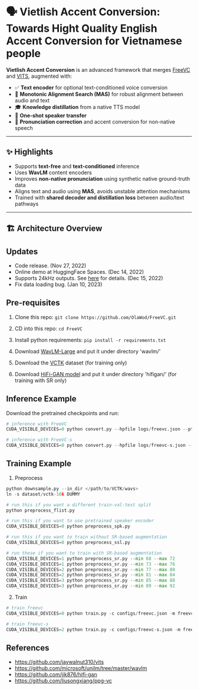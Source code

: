 # 🗣️ Vietlish Accent Conversion: Towards Hight Quality English Accent Conversion for Vietnamese people

**Vietlish Accent Conversion** is an advanced framework that merges [FreeVC](https://github.com/OlaWod/FreeVC) and [VITS](https://github.com/jaywalnut310/vits), augmented with:
- ✅ **Text encoder** for optional text-conditioned voice conversion
- 🔁 **Monotonic Alignment Search (MAS)** for robust alignment between audio and text
- 🎓 **Knowledge distillation** from a native TTS model
- 🎤 **One-shot speaker transfer**
- 🧠 **Pronunciation correction** and accent conversion for non-native speech

---

## ✨ Highlights

- Supports **text-free** and **text-conditioned** inference
- Uses **WavLM** content encoders
- Improves **non-native pronunciation** using synthetic native ground-truth data
- Aligns text and audio using **MAS**, avoids unstable attention mechanisms
- Trained with **shared decoder and distillation loss** between audio/text pathways

---

## 🏗️ Architecture Overview



## Updates

- Code release. (Nov 27, 2022)
- Online demo at HuggingFace Spaces. (Dec 14, 2022)
- Supports 24kHz outputs. See [here](https://github.com/OlaWod/FreeVC/tree/main/tips-for-synthesizing-24KHz-wavs-from-16kHz-wavs/) for details. (Dec 15, 2022)
- Fix data loading bug. (Jan 10, 2023)

## Pre-requisites

1. Clone this repo: `git clone https://github.com/OlaWod/FreeVC.git`

2. CD into this repo: `cd FreeVC`

3. Install python requirements: `pip install -r requirements.txt`

4. Download [WavLM-Large](https://github.com/microsoft/unilm/tree/master/wavlm) and put it under directory 'wavlm/'

5. Download the [VCTK](https://datashare.ed.ac.uk/handle/10283/3443) dataset (for training only)

6. Download [HiFi-GAN model](https://github.com/jik876/hifi-gan) and put it under directory 'hifigan/' (for training with SR only)

## Inference Example

Download the pretrained checkpoints and run:

```python
# inference with FreeVC
CUDA_VISIBLE_DEVICES=0 python convert.py --hpfile logs/freevc.json --ptfile checkpoints/freevc.pth --txtpath convert.txt --outdir outputs/freevc

# inference with FreeVC-s
CUDA_VISIBLE_DEVICES=0 python convert.py --hpfile logs/freevc-s.json --ptfile checkpoints/freevc-s.pth --txtpath convert.txt --outdir outputs/freevc-s
```

## Training Example

1. Preprocess

```python
python downsample.py --in_dir </path/to/VCTK/wavs>
ln -s dataset/vctk-16k DUMMY

# run this if you want a different train-val-test split
python preprocess_flist.py

# run this if you want to use pretrained speaker encoder
CUDA_VISIBLE_DEVICES=0 python preprocess_spk.py

# run this if you want to train without SR-based augmentation
CUDA_VISIBLE_DEVICES=0 python preprocess_ssl.py

# run these if you want to train with SR-based augmentation
CUDA_VISIBLE_DEVICES=1 python preprocess_sr.py --min 68 --max 72
CUDA_VISIBLE_DEVICES=1 python preprocess_sr.py --min 73 --max 76
CUDA_VISIBLE_DEVICES=2 python preprocess_sr.py --min 77 --max 80
CUDA_VISIBLE_DEVICES=2 python preprocess_sr.py --min 81 --max 84
CUDA_VISIBLE_DEVICES=3 python preprocess_sr.py --min 85 --max 88
CUDA_VISIBLE_DEVICES=3 python preprocess_sr.py --min 89 --max 92
```

2. Train

```python
# train freevc
CUDA_VISIBLE_DEVICES=0 python train.py -c configs/freevc.json -m freevc

# train freevc-s
CUDA_VISIBLE_DEVICES=2 python train.py -c configs/freevc-s.json -m freevc-s
```

## References

- https://github.com/jaywalnut310/vits
- https://github.com/microsoft/unilm/tree/master/wavlm
- https://github.com/jik876/hifi-gan
- https://github.com/liusongxiang/ppg-vc

